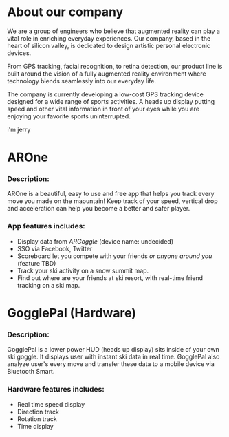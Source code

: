 # About our company

We are a group of engineers who believe that augmented reality can play a vital role in enriching everyday experiences. Our company, based in the heart of silicon valley, is dedicated to design artistic personal electronic devices.

From GPS tracking, facial recognition, to retina detection, our product line is built around the vision of a fully augmented reality environment where technology blends seamlessly into our everyday life.

The company is currently developing a low-cost GPS tracking device designed for a wide range of sports activities. A heads up display putting speed and other vital information in front of your eyes while you are enjoying your favorite sports uninterrupted.

i'm jerry


# AROne


### Description:
AROne is a beautiful, easy to use and free app that helps you track every move you made on the maountain!
Keep track of your speed, vertical drop and acceleration can help you become a better and safer player.

### App features includes:

* Display data from *ARGoggle* (device name: undecided)
* SSO via Facebook, Twitter
* Scoreboard let you compete with your friends *or anyone around you* (feature TBD)
* Track your ski activity on a snow summit map.  
* Find out where are your friends at ski resort, with real-time friend tracking on a ski map.



# GogglePal (Hardware)


### Description:
GogglePal is a lower power HUD (heads up display) sits inside of your own ski goggle.  It displays user with instant ski data in real time.  GogglePal also analyze user's every move and transfer these data to a mobile device via Bluetooth Smart.

### Hardware features includes:

* Real time speed display
* Direction track
* Rotation track
* Time display

